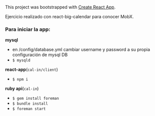 This project was bootstrapped with [Create React App](https://github.com/facebookincubator/create-react-app).

Ejercicio realizado con react-big-calendar para conocer MobX.

### Para iniciar la app: ###

__mysql__
- en /config/database.yml
  cambiar username y password a su propia configuración de mysql DB
- `$ mysqld`

__react-app__(`cal-in/client`)

- `$ npm i`

__ruby api__(`cal-in`)

- `$ gem install foreman`
- `$ bundle install`
- `$ foreman start`